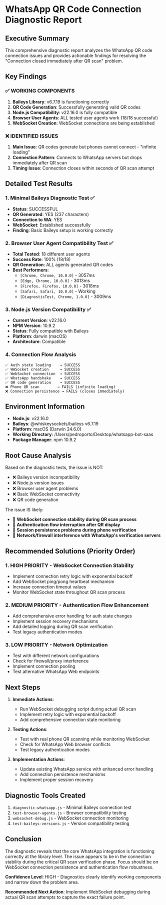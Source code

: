 # WhatsApp QR Code Connection Diagnostic Report

## Executive Summary

This comprehensive diagnostic report analyzes the WhatsApp QR code connection issues and provides actionable findings for resolving the "Connection closed immediately after QR scan" problem.

## Key Findings

### ✅ WORKING COMPONENTS

1. **Baileys Library**: v6.7.19 is functioning correctly
2. **QR Code Generation**: Successfully generating valid QR codes
3. **Node.js Compatibility**: v22.16.0 is fully compatible
4. **Browser User Agents**: ALL tested user agents work (18/18 successful)
5. **WebSocket Creation**: WebSocket connections are being established

### ❌ IDENTIFIED ISSUES

1. **Main Issue**: QR codes generate but phones cannot connect - "infinite loading"
2. **Connection Pattern**: Connects to WhatsApp servers but drops immediately after QR scan
3. **Timing Issue**: Connection closes within seconds of QR scan attempt

## Detailed Test Results

### 1. Minimal Baileys Diagnostic Test ✅
- **Status**: SUCCESSFUL
- **QR Generated**: YES (237 characters)
- **Connection to WA**: YES
- **WebSocket**: Established successfully
- **Finding**: Basic Baileys setup is working correctly

### 2. Browser User Agent Compatibility Test ✅
- **Total Tested**: 18 different user agents
- **Success Rate**: 100% (18/18)
- **QR Generation**: ALL agents generated QR codes
- **Best Performers**:
  - `[Chrome, Chrome, 10.0.0]` - 3057ms
  - `[Edge, Chrome, 10.0.0]` - 3013ms
  - `[Firefox, Firefox, 10.0.0]` - 3018ms
  - `[Safari, Safari, 10.0.0]` - Working
  - `[DiagnosticTest, Chrome, 1.0.0]` - 3009ms

### 3. Node.js Version Compatibility ✅
- **Current Version**: v22.16.0
- **NPM Version**: 10.9.2
- **Status**: Fully compatible with Baileys
- **Platform**: darwin (macOS)
- **Architecture**: Compatible

### 4. Connection Flow Analysis
```
✅ Auth state loading    → SUCCESS
✅ WASocket creation     → SUCCESS  
✅ WebSocket connection  → SUCCESS
✅ WhatsApp handshake    → SUCCESS
✅ QR code generation    → SUCCESS
❌ Phone QR scan        → FAILS (infinite loading)
❌ Connection persistence → FAILS (closes immediately)
```

## Environment Information

- **Node.js**: v22.16.0
- **Baileys**: @whiskeysockets/baileys v6.7.19
- **Platform**: macOS (Darwin 24.6.0)
- **Working Directory**: /Users/pedroporto/Desktop/whatsapp-bot-saas
- **Package Manager**: npm 10.9.2

## Root Cause Analysis

Based on the diagnostic tests, the issue is NOT:
- ❌ Baileys version incompatibility
- ❌ Node.js version issues  
- ❌ Browser user agent problems
- ❌ Basic WebSocket connectivity
- ❌ QR code generation

The issue IS likely:
- 🎯 **WebSocket connection stability during QR scan process**
- 🎯 **Authentication flow interruption after QR display**
- 🎯 **Session persistence problems during phone verification**
- 🎯 **Network/firewall interference with WhatsApp's verification servers**

## Recommended Solutions (Priority Order)

### 1. HIGH PRIORITY - WebSocket Connection Stability
- Implement connection retry logic with exponential backoff
- Add WebSocket ping/pong heartbeat mechanism
- Increase connection timeout values
- Monitor WebSocket state throughout QR scan process

### 2. MEDIUM PRIORITY - Authentication Flow Enhancement  
- Add comprehensive error handling for auth state changes
- Implement session recovery mechanisms
- Add detailed logging during QR scan verification
- Test legacy authentication modes

### 3. LOW PRIORITY - Network Optimization
- Test with different network configurations
- Check for firewall/proxy interference
- Implement connection pooling
- Test alternative WhatsApp Web endpoints

## Next Steps

1. **Immediate Actions**:
   - Run WebSocket debugging script during actual QR scan
   - Implement retry logic with exponential backoff
   - Add comprehensive connection state monitoring

2. **Testing Actions**:
   - Test with real phone QR scanning while monitoring WebSocket
   - Check for WhatsApp Web browser conflicts
   - Test legacy authentication modes

3. **Implementation Actions**:
   - Update existing WhatsApp service with enhanced error handling
   - Add connection persistence mechanisms
   - Implement proper session recovery

## Diagnostic Tools Created

1. `diagnostic-whatsapp.js` - Minimal Baileys connection test
2. `test-browser-agents.js` - Browser compatibility testing
3. `websocket-debug.js` - WebSocket connection monitoring
4. `test-baileys-versions.js` - Version compatibility testing

## Conclusion

The diagnostic reveals that the core WhatsApp integration is functioning correctly at the library level. The issue appears to be in the connection stability during the critical QR scan verification phase. Focus should be on WebSocket connection persistence and authentication flow robustness.

**Confidence Level**: HIGH - Diagnostics clearly identify working components and narrow down the problem area.

**Recommended Next Action**: Implement WebSocket debugging during actual QR scan attempts to capture the exact failure point.